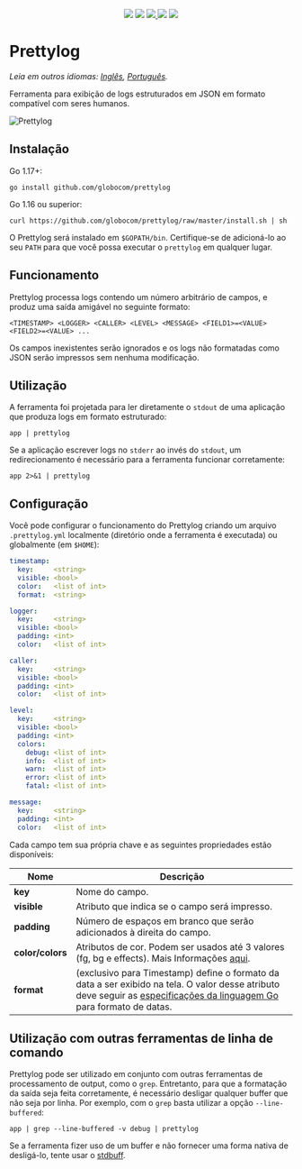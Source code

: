 <p align="center">
  <img src="https://img.shields.io/github/workflow/status/globocom/prettylog/Go?style=flat-square">
  <img src="https://goreportcard.com/badge/github.com/globocom/prettylog?style=flat-square">
  <a href="https://github.com/globocom/prettylog/blob/master/LICENSE">
    <img src="https://img.shields.io/github/license/globocom/prettylog?color=blue&style=flat-square">
  </a>
  <img src="https://img.shields.io/github/go-mod/go-version/globocom/prettylog?style=flat-square">
  <a href="https://pkg.go.dev/github.com/globocom/prettylog">
    <img src="https://img.shields.io/badge/Go-reference-blue?style=flat-square">
  </a>
</p>

# Prettylog

*Leia em outros idiomas: [Inglês](README.md), [Português](README.pt-br.md).*

Ferramenta para exibição de logs estruturados em JSON em formato compatível com seres humanos.

![Prettylog](https://github.com/globocom/prettylog/raw/master/prettylog.png)

## Instalação

Go 1.17+:

    go install github.com/globocom/prettylog

Go 1.16 ou superior:

    curl https://github.com/globocom/prettylog/raw/master/install.sh | sh

O Prettylog será instalado em `$GOPATH/bin`. Certifique-se de adicioná-lo ao seu `PATH` para que você possa executar o `prettylog` em qualquer lugar.

## Funcionamento

Prettylog processa logs contendo um número arbitrário de campos, e produz uma saída amigável no seguinte formato:

    <TIMESTAMP> <LOGGER> <CALLER> <LEVEL> <MESSAGE> <FIELD1>=<VALUE> <FIELD2>=<VALUE> ...

Os campos inexistentes serão ignorados e os logs não formatadas como JSON serão impressos sem nenhuma modificação.

## Utilização

A ferramenta foi projetada para ler diretamente o `stdout` de uma aplicação que produza logs em formato estruturado:

    app | prettylog

Se a aplicação escrever logs no `stderr` ao invés do `stdout`, um redirecionamento é necessário para a ferramenta funcionar corretamente:

    app 2>&1 | prettylog

## Configuração

Você pode configurar o funcionamento do Prettylog criando um arquivo `.prettylog.yml` localmente (diretório onde a ferramenta é executada) ou globalmente (em `$HOME`):


```yaml
timestamp:
  key:     <string>
  visible: <bool>
  color:   <list of int>
  format:  <string>

logger:
  key:     <string>
  visible: <bool>
  padding: <int>
  color:   <list of int>

caller:
  key:     <string>
  visible: <bool>
  padding: <int>
  color:   <list of int>

level:
  key:     <string>
  visible: <bool>
  padding: <int>
  colors:
    debug: <list of int>
    info:  <list of int>
    warn:  <list of int>
    error: <list of int>
    fatal: <list of int>

message:
  key:     <string>
  padding: <int>
  color:   <list of int>
```

Cada campo tem sua própria chave e as seguintes propriedades estão disponíveis:

| Nome | Descrição |
| - | - |
|**key**| Nome do campo. |
|**visible**| Atributo que indica se o campo será impresso. |
|**padding**| Número de espaços em branco que serão adicionados à direita do campo. |
|**color/colors**| Atributos de cor. Podem ser usados ​​até 3 valores (fg, bg e effects). Mais Informações [aqui](https://en.wikipedia.org/wiki/ANSI_escape_code#Colors). |
|**format**| (exclusivo para Timestamp) define o formato da data a ser exibido na tela. O valor desse atributo deve seguir as [especificações da linguagem Go](https://golang.org/pkg/time/#pkg-constants) para formato de datas. |

## Utilização com outras ferramentas de linha de comando

Prettylog pode ser utilizado em conjunto com outras ferramentas de processamento de output, como o `grep`. Entretanto, para que a formatação da saída seja feita corretamente, é necessário desligar qualquer buffer que não seja por linha. Por exemplo, com o `grep` basta utilizar a opção `--line-buffered`:

    app | grep --line-buffered -v debug | prettylog

Se a ferramenta fizer uso de um buffer e não fornecer uma forma nativa de desligá-lo, tente usar o
[stdbuff](https://www.gnu.org/software/coreutils/manual/html_node/stdbuf-invocation.html).
